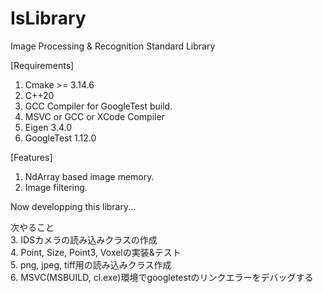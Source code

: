 # IsLibrary

Image Processing & Recognition Standard Library  


[Requirements]  
1. Cmake >= 3.14.6  
2. C++20  
3. GCC Compiler for GoogleTest build.
4. MSVC or GCC or XCode Compiler  
5. Eigen 3.4.0  
6. GoogleTest 1.12.0  

[Features]  
1. NdArray based image memory.  
2. Image filtering.  


Now developping this library...

次やること  
3. IDSカメラの読み込みクラスの作成  
4. Point, Size, Point3, Voxelの実装&テスト  
5. png, jpeg, tiff用の読み込みクラス作成  
6. MSVC(MSBUILD, cl.exe)環境でgoogletestのリンクエラーをデバッグする
